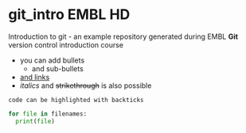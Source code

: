 # git_intro EMBL HD
Introduction to git - an example repository generated during EMBL **Git** version control introduction course

- you can add bullets
  - and sub-bullets
- [and links](https://bio-it.embl.de)
- *italics* and ~~strikethrough~~ is also possible

`code can be highlighted with backticks` 

```Python
for file in filenames:
  print(file)
``` 
  
